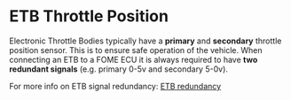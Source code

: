 # ETB Throttle Position

Electronic Throttle Bodies typically have a **primary** and **secondary** throttle position sensor. This is to ensure safe operation of the vehicle. When connecting an ETB to a FOME ECU it is always required to have **two redundant signals** (e.g. primary 0-5v and secondary 5-0v).

For more info on ETB signal redundancy: [ETB redundancy](../../../Advanced-Features/ETB/Redundant-Sensors/)
